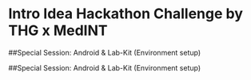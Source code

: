 # Intro Idea Hackathon Challenge by THG x MedINT

##Special Session:  Android & Lab-Kit (Environment setup)



##Special Session:  Android & Lab-Kit (Environment setup)
